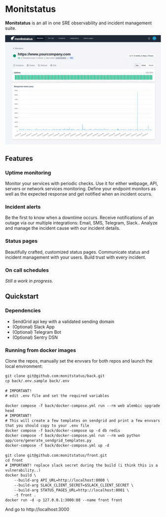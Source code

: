 # Monitstatus 

**Monitstatus** is an all in one SRE observability and incident management suite.

[![Monitor detail](img/main.webp)](https://monitstatus.com/)

## Features

### Uptime monitoring

Monitor your services with periodic checks. Use it for either webpage, API, servers or network services monitoring. Define your endpoint monitors as well as the expected response and get notified when an incident ocurrs.

### Incident alerts

Be the first to know when a downtime occurs. Receive notifications of an outage via our multiple integrations: Email, SMS, Telegram, Slack.. Analyze and manage the incident cause with our incident details.

### Status pages

Beautifully crafted, customized status pages. Communicate status and incident management with your users. Build trust with every incident.

### On call schedules

*Still a work in progress.*

## Quickstart

### Dependencies

 - SendGrid api key with a validated sending domain
 - (Optional) Slack App
 - (Optional) Telegram Bot
 - (Optional) Sentry DSN

### Running from docker images

Clone the repos, manually set the envvars for both repos and launch the local environment:

    git clone git@github.com:monitstatus/back.git
    cp back/.env.sample back/.env

    # IMPORTANT!
    # edit .env file and set the required variables

    docker compose -f back/docker-compose.yml run --rm web alembic upgrade head 
    # IMPORTANT!
    # This will create a few templates on sendgrid and print a few envvars that you should copy to your .env file
    docker compose -f back/docker-compose up -d db redis
    docker compose -f back/docker-compose.yml run --rm web python app/core/generate_sendgrid_templates.py
    docker-compose -f back/docker-compose.yml up -d

    git clone git@github.com:monitstatus/front.git
    cd front
    # IMPORTANT! replace slack secret during the build (i think this is a vulnerability..)
    docker build \
        --build-arg API_URL=http://localhost:8000 \
        --build-arg SLACK_CLIENT_SECRET=$SLACK_CLIENT_SECRET \
        --build-arg STATUS_PAGES_URL=http://localhost:8001 \
        -t front .
    docker run -d -p 127.0.0.1:3000:80 --name front front

And go to http://localhost:3000
